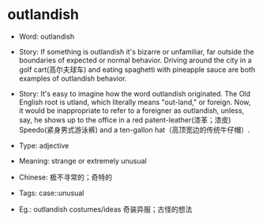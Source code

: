 # outlandish

- Word: outlandish
- Story: If something is outlandish it's bizarre or unfamiliar, far outside the boundaries of expected or normal behavior. Driving around the city in a golf cart(高尔夫球车) and eating spaghetti with pineapple sauce are both examples of outlandish behavior.
- Story: It's easy to imagine how the word outlandish originated. The Old English root is utland, which literally means "out-land," or foreign. Now, it would be inappropriate to refer to a foreigner as outlandish, unless, say, he shows up to the office in a red patent-leather(漆革；漆皮) Speedo(紧身男式游泳裤) and a ten-gallon hat（高顶宽边的传统牛仔帽）.

- Type: adjective
- Meaning: strange or extremely unusual
- Chinese: 极不寻常的；奇特的
- Tags: case::unusual
- Eg.: outlandish costumes/ideas 奇装异服；古怪的想法

